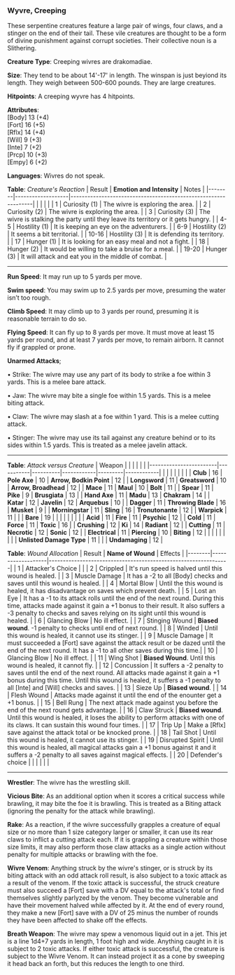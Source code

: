 ### Wyvre, Creeping
These serpentine creatures feature a large pair of wings, four claws, and a stinger on the end of their tail. These vile creatures are thought to be a form of divine punishment against corrupt societies. Their collective noun is a Slithering.

**Creature Type**: Creeping wivres are drakomadiae.

**Size**: They tend to be about 14'-17' in length. The winspan is just beyiond its length. They weigh between 500-600 pounds. They are large creatures.

**Hitpoints**: A creeping wyvre has 4 hitpoints.

**Attributes**:  
[Body] 13 (+4)  
[Fort] 16 (+5)  
[Rflx] 14 (+4)  
[Will] 9 (+3)  
[Inte] 7 (+2)  
[Prcp] 10 (+3)  
[Empy] 6 (+2)  

**Languages**: Wivres do not speak.

**Table**: *Creature's Reaction*
| Result | **Emotion and Intensity** | Notes        |
|--------|-------------------|----------------------------------------------------------------|
|        |                                                |                                   |
|    1   | Curiosity (1) | The wivre is exploring the area. |
|    2   | Curiosity (2) | The wivre is exploring the area. |
|    3   | Curiosity (3) | The wivre is stalking the party until they leave its territory or it gets hungry. |
|   4-5  | Hostility (1) | It is keeping an eye on the adventurers. |
|   6-9  | Hostility (2) | It seems a bit territorial. |
|  10-16 | Hostility (3) | It is defending its territory. |
|   17   | Hunger (1)    | It is looking for an easy meal and not a fight. |
|   18   | Hunger (2)    | It would be willing to take a bruise for a meal. |
|  19-20 | Hunger (3)    | It will attack and eat you in the middle of combat. |

-----

**Run Speed**: It may run up to 5 yards per move.

**Swim speed**: You may swim up to 2.5 yards per move, presuming the water isn’t too rough.

**Climb Speed**: It may climb up to 3 yards per round, presuming it is reasonable terrain to do so.

**Flying Speed**: It can fly up to 8 yards per move. It must move at least 15 yards per round, and at least 7 yards per move, to remain airborn. It cannot fly if grappled or prone.

**Unarmed Attacks**;

 • Strike: The wivre may use any part of its body to strike a foe within 3 yards. This is a melee bare attack.

 • Jaw: The wivre may bite a single foe within 1.5 yards. This is a melee biting attack.

 • Claw: The wivre may slash at a foe within 1 yard. This is a melee cutting attack.

 • Stinger: The wivre may use its tail against any creature behind or to its sides within 1.5 yards. This is treated as a melee javelin attack.

-----

**Table**: *Attack versus Creature*
| Weapon                 |          |            |         |            |         |
|------------------------|-----------|----------|------------|---------|------------|
|                        |          |            |         |            |         |
| **Club**                   | 16     | **Pole Axe**      | 10     | **Arrow, Bodkin Point**    | 12    |
| **Longsword**              | 11     | **Greatsword**    | 10     | **Arrow, Broadhead**       | 12    |
| **Mace**                   | 11     | **Maul**          | 10   | **Bolt** | 11    |
| **Spear**                  | 11     | **Pike**          | 9     | **Brusgiata** | 13     |
| **Hand Axe**               | 11     | **Madu**          | 13    | **Chakram** | 14    |
| **Katar**                  | 12     | **Javelin**       | 12    | **Arquebus** | 10    |
| **Dagger**                 | 11     | **Throwing Blade** | 16   | **Musket** |  9    |
| **Morningstar**            | 11     | **Sling**         | 16    | **Tronutonante** | 12    |
| **Warpick**                | 11     |              |            |  **Bare** |   19  |
|                        |           |          |            |         |            |
| **Acid**                   | 11     | **Fire**          | 11     | **Psychic** | 12     |
| **Cold**                   | 11     | **Force**         | 11     | **Toxic**  | 16     |
| **Crushing**               | 12     | **Ki**            | 14     | **Radiant** | 12     |
| **Cutting**                | 11     | **Necrotic**      | 12     | **Sonic** | 12    |
| **Electrical**             | 11     | **Piercing**      | 10     | **Biting** | 12    |
|                        |           |          |            |         |            |
| **Unlisted Damage Type**   | 11     |              |             | **Undamaging** | 12 |

**Table**: *Wound Allocation*
| Result | **Name of Wound** | Effects                                                        |
|--------|-------------------|----------------------------------------------------------------|
|   1    | Attacker's Choice |                                                                |
|   2    | Crippled          | It's run speed is halved until this wound is healed.      |
|   3    | Muscle Damage     | It has a -2 to all [Body] checks and saves until this wound is healed. |
|   4    | Mortal Blow       | Until the this wound is healed, it has disadvantage on saves which prevent death. |
|   5    | Lost an Eye       | It has a -1 to its attack rolls until the end of the next round. During this time, attacks made against it gain a +1 bonus to their result. It also suffers a -3 penalty to checks and saves relying on its sight until this wound is healed. |
|   6    | Glancing Blow     | No ill effect. |
|   7    | Stinging Wound    | **Biased wound**. -1 penalty to checks until end of next round. |
|   8    | Winded      | Until this wound is healed, it cannot use its stinger.     |
|   9    | Muscle Damage     |  It must succeeded a [Fort] save against the attack result or be dazed until the end of the next round. It has a -1 to all other saves during this time.|
|   10   | Glancing Blow     | No ill effect. |
|   11   | Wing Shot         | **Biased Wound**. Until this wound is healed, it cannot fly. |
|   12   | Concussion        | It suffers a -2 penalty to saves until the end of the next round. All attacks made against it gain a +1 bonus during this time. Until this wound is healed, it suffers a -1 penalty to all [Inte] and [Will] checks and saves. |
|   13   | Sieze Up          | **Biased wound**.  |
|   14   | Flesh Wound       | Attacks made against it until the end of the enounter get a +1 bonus. |
|   15   | Bell Rung         | The next attack made against you before the end of the next round gets advantage.  |
|   16   | Claw Struck       | **Biased wound**. Until this wound is healed, it loses the ability to perform attacks with one of its claws. It can sustain this wound four times. |
|   17   | Trip Up           | Make a [Rflx] save against the attack total or be knocked prone.                                  |
|   18   | Tail Shot         | Until this wound is healed, it cannot use its stinger. |
|   19   | Disrupted Spirit  | Until this wound is healed, all magical attacks gain a +1 bonus against it and it suffers a -2 penalty to all saves against magical effects. |
|   20   | Defender's choice |                                   |
|        |                                                |                                   |

-----

**Wrestler**: The wivre has the wrestling skill.

**Vicious Bite**: As an additional option when it scores a critical success while brawling, it may bite the foe it is brawling. This is treated as a Biting attack (ignoring the penalty for the attack while brawling).

**Rake**: As a reaction, if the wivre successfully grapples a creature of equal size or no more than 1 size category larger or smaller, it can use its rear claws to inflict a cutting attack each. If it is grappling a creature within those size limits, it may also perform those claw attacks as a single action without penalty for multiple attacks or brawling with the foe.

**Wivre Venom**: Anything struck by the wivre's stinger, or is struck by its biting attack with an odd attack roll result, is also subject to a toxic attack as a result of the venom. If the toxic attack is successful, the struck creature must also succeed a [Fort] save with a DV equal to the attack's total or find themselves slightly parlyzed by the venom. They become vulnerable and have their movement halved while affected by it. At the end of every round, they make a new [Fort] save with a DV of 25 minus the number of rounds they have been affected to shake off the effects.

**Breath Weapon**: The wivre may spew a venomous liquid out in a jet. This jet is a line 1d4+7 yards in length, 1 foot high and wide. Anything caught in it is subject to 2 toxic attacks. If either toxic attack is successful, the creature is subject to the Wivre Venom. It can instead project it as a cone by sweeping it head back an forth, but this reduces the length to one third.
